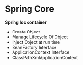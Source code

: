 # Spring Core
**Spring Ioc container**
- Create Object
- Manage Lifecycle Of Object
- Inject Object at run time
- BeanFactory Interface
- ApplicationContext Interface
- ClassPathXmlApplicationContext

